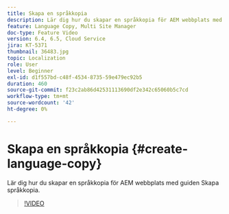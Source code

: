 ```yaml
---
title: Skapa en språkkopia
description: Lär dig hur du skapar en språkkopia för AEM webbplats med guiden Skapa språkkopia.
feature: Language Copy, Multi Site Manager
doc-type: Feature Video
version: 6.4, 6.5, Cloud Service
jira: KT-5371
thumbnail: 36483.jpg
topic: Localization
role: User
level: Beginner
exl-id: d1f557bd-c48f-4534-8735-59e479ec92b5
duration: 460
source-git-commit: f23c2ab86d42531113690df2e342c65060b5c7cd
workflow-type: tm+mt
source-wordcount: '42'
ht-degree: 0%

---
```


# Skapa en språkkopia {#create-language-copy}

Lär dig hur du skapar en språkkopia för AEM webbplats med guiden Skapa språkkopia.

>[!VIDEO](https://video.tv.adobe.com/v/36483?quality=12&learn=on)
